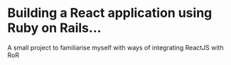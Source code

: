 # Building a React application using Ruby on Rails...

A small project to familiarise myself with ways of integrating ReactJS with RoR
